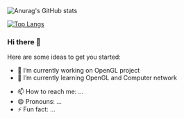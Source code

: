 ![Anurag's GitHub stats](https://github-readme-stats.vercel.app/api?username=danielzhang1998&show_icons=true&theme=tokyonight)
    
[![Top Langs](https://github-readme-stats.vercel.app/api/top-langs/?username=danielzhang1998)](https://github.com/anuraghazra/github-readme-stats)



### Hi there 👋

<!--
**danielzhang1998/danielzhang1998** is a ✨ _special_ ✨ repository because its `README.md` (this file) appears on your GitHub profile.
-->
Here are some ideas to get you started:

- 🔭 I’m currently working on OpenGL project
- 🌱 I’m currently learning OpenGL and Computer network
<!-- - 👯 I’m looking to collaborate on ...
- 🤔 I’m looking for help with ...
- 💬 Ask me about ... -->
- 📫 How to reach me: ...
- 😄 Pronouns: ...
- ⚡ Fun fact: ...

